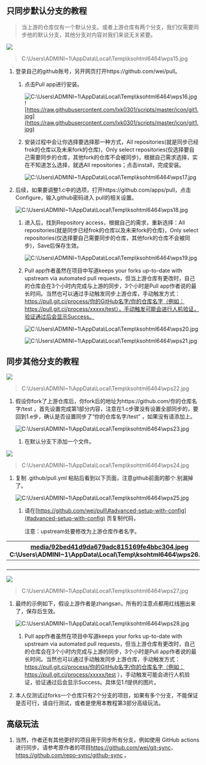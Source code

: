 ## 只同步默认分支的教程

>   当上游的仓库仅有一个默认分支。或者上游仓库有两个分支，我们仅需要同步他的默认分支，其他分支对内容对我们来说无关紧要。

![](media/2cd1f44327d41960bf5aa9f0fd31edf5.jpeg)

>   C:\\Users\\ADMINI\~1\\AppData\\Local\\Temp\\ksohtml6464\\wps15.jpg

1.  登录自己的github账号，另开网页打开https://github.com/wei/pull。

    1.  点击Pull app进行安装。

        ![C:\\Users\\ADMINI\~1\\AppData\\Local\\Temp\\ksohtml6464\\wps16.jpg](media/735fe0ba7ea83436f2edbd7b0a06111d.jpeg)
        ![https://raw.githubusercontent.com/lxk0301/scripts/master/icon/git1.jpg](https://raw.githubusercontent.com/lxk0301/scripts/master/icon/git1.jpg)
    2.  安装过程中会让你选择要选择那一种方式，All
        repositories(就是同步已经frok的仓库以及未来fork的仓库)，Only select
        repositories(仅选择要自己需要同步的仓库，其他fork的仓库不会被同步)，根据自己需求选择，实在不知道怎么选择，就选All
        repositories；点击install，完成安装。

        ![C:\\Users\\ADMINI\~1\\AppData\\Local\\Temp\\ksohtml6464\\wps17.jpg](media/e55b2ee78076eea3b04d8595b9d3a19f.jpeg)

2.  后续，如果要调整1.c中的选项，打开https://github.com/apps/pull，点击Configure，输入github密码进入
    pull的相关设置。

    ![C:\\Users\\ADMINI\~1\\AppData\\Local\\Temp\\ksohtml6464\\wps18.jpg](media/de55ff5f87a0f3e2eb65720fe8bb2618.jpeg)

    1.  进入后，找到Repository access，根据自己的需求，重新选择：All
        repositories(就是同步已经frok的仓库以及未来fork的仓库)，Only select
        repositories(仅选择要自己需要同步的仓库，其他fork的仓库不会被同步)，Save后保存生效。

        ![C:\\Users\\ADMINI\~1\\AppData\\Local\\Temp\\ksohtml6464\\wps19.jpg](media/16e770d62c9eecdf74f0324578a3e4e3.jpeg)

    2.  Pull app作者虽然在项目中写道keeps your forks up-to-date with upstream
        via automated pull
        requests，但当上游仓库有更改时，自己的仓库会在3个小时内完成与上游的同步，3个小时是Pull
        app作者说的最长时间。当然也可以通过手动触发同步上游仓库，手动触发方式：https://pull.git.ci/process/你的GitHub名字/你的仓库名字（例如：https://pull.git.ci/process/xxxxx/test），手动触发可能会进行人机验证，验证通过后会显示Success。

        ![C:\\Users\\ADMINI\~1\\AppData\\Local\\Temp\\ksohtml6464\\wps20.jpg](media/7a03cb2f17b554aa4e5c8a28b546c57c.jpeg)

        ![C:\\Users\\ADMINI\~1\\AppData\\Local\\Temp\\ksohtml6464\\wps21.jpg](media/943eefaa33ac52cb1c2c0e8339ac518e.jpeg)

## 同步其他分支的教程

![](media/ae87819c726a8c63cf4753f6f6d0ad3c.jpeg)

>   C:\\Users\\ADMINI\~1\\AppData\\Local\\Temp\\ksohtml6464\\wps22.jpg

1.  假设你fork了上游仓库后，你fork后的地址为https://github.com/你的仓库名字/test
    ，首先设置完成第1部分内容，注意在1.c步骤没有设置全部同步的，要回到1.e步，确认是否设置同步了“你的仓库名字/test”
    ，如果没有请添加上。

    ![C:\\Users\\ADMINI\~1\\AppData\\Local\\Temp\\ksohtml6464\\wps23.jpg](media/fd24eb4ff7fa0e32d57d35deb61546ec.jpeg)

    1.  在默认分支下添加一个文件。

![](media/02e4ca3673593fbf194f65fef8418c1d.jpeg)

>   C:\\Users\\ADMINI\~1\\AppData\\Local\\Temp\\ksohtml6464\\wps24.jpg

1.  复制 .github/pull.yml 粘贴后看到以下页面，注意github前面的那个.别漏掉了。

    ![C:\\Users\\ADMINI\~1\\AppData\\Local\\Temp\\ksohtml6464\\wps25.jpg](media/07e2bf712b4d948d52871715e81c091c.jpeg)

    1.  请在[https://github.com/wei/pull\#advanced-setup-with-config](#advanced-setup-with-config)
        页复制代码，

        注意：upstream处要修改为上游仓库作者名字。

| [media/92bed41d9da679adc815169fe4bbc304.jpeg](media/92bed41d9da679adc815169fe4bbc304.jpeg) C:\\Users\\ADMINI\~1\\AppData\\Local\\Temp\\ksohtml6464\\wps26.jpg |   |
|---------------------------------------------------------------------------------------------------------------------------------------------------------------|---|
|                                                                                                                                                               |   |
|                                                                                                                                                               |   |
|                                                                                                                                                               |   |
|                                                                                                                                                               |   |

![](media/ae12edcb55e618888d2e8e86bff39a48.jpeg)

>   C:\\Users\\ADMINI\~1\\AppData\\Local\\Temp\\ksohtml6464\\wps27.jpg

1.  最终的示例如下，假设上游作者是zhangsan，所有的注意点都用红线圈出来了，保存后生效。

    ![C:\\Users\\ADMINI\~1\\AppData\\Local\\Temp\\ksohtml6464\\wps28.jpg](media/b86e201b0b3d74dfc13041dd4ff1bf8e.jpeg)

    1.  Pull app作者虽然在项目中写道keeps your forks up-to-date with upstream
        via automated pull
        requests，但当上游仓库有更改时，自己的仓库会在3个小时内完成与上游的同步，3个小时是Pull
        app作者说的最长时间。当然也可以通过手动触发同步上游仓库，手动触发方式：https://pull.git.ci/process/你的GitHub名字/你的仓库名字（例如：<https://pull.git.ci/process/xxxxx/test>
        ），手动触发可能会进行人机验证，验证通过后会显示Success。具体见1.f提供的图片。

2.  本人仅测试过forks一个仓库只有2个分支的项目，如果有多个分支，不能保证是否可行，请自行测试，或者是使用本教程第3部分高级玩法。

## 高级玩法

1.  当然，作者还有其他更好的项目用于同步所有分支，例如使用 GitHub actions
    进行同步。请参考原作者的项目<https://github.com/wei/git-sync>，
    <https://github.com/repo-sync/github-sync> 。

